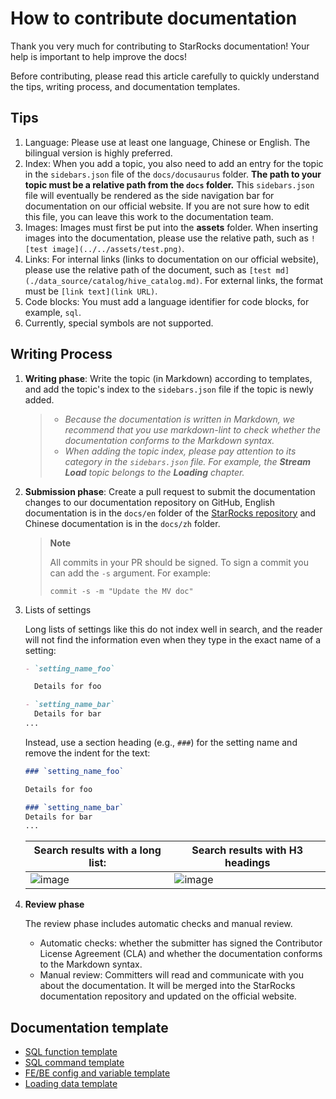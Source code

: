 # How to contribute documentation

Thank you very much for contributing to StarRocks documentation! Your help is important to help improve the docs!

Before contributing, please read this article carefully to quickly understand the tips, writing process, and documentation templates.

## Tips

1. Language: Please use at least one language, Chinese or English. The bilingual version is highly preferred.
2. Index: When you add a topic, you also need to add an entry for the topic in the `sidebars.json` file of the `docs/docusaurus` folder. **The path to your topic must be a relative path from the `docs` folder.** This `sidebars.json` file will eventually be rendered as the side navigation bar for documentation on our official website. If you are not sure how to edit this file, you can leave this work to the documentation team.
3. Images: Images must first be put into the **assets** folder. When inserting images into the documentation, please use the relative path, such as `![test image](../../assets/test.png)`.
4. Links: For internal links (links to documentation on our official website), please use the relative path of the document, such as `[test md](./data_source/catalog/hive_catalog.md)`. For external links,  the format must be `[link text](link URL)`.
5. Code blocks: You must add a language identifier for code blocks, for example, `sql`.
6. Currently, special symbols are not supported.

## Writing Process

1. **Writing phase**: Write the topic (in Markdown) according to templates, and add the topic's index to the `sidebars.json` file if the topic is newly added.

    > - *Because the documentation is written in Markdown, we recommend that you use markdown-lint to check whether the documentation conforms to the Markdown syntax.*
    > - *When adding the topic index, please pay attention to* *its category* *in the `sidebars.json` file. For example, the ***Stream Load*** topic belongs to the **Loading** chapter.*

2. **Submission phase**: Create a pull request to submit the documentation changes to our documentation repository on GitHub, English documentation is in the `docs/en` folder of the [StarRocks repository](https://github.com/StarRocks/starrocks) and Chinese documentation is in the `docs/zh` folder.

   > **Note**
   >
   > All commits in your PR should be signed. To sign a commit you can add the `-s` argument. For example:
   >
   > `commit -s -m "Update the MV doc"`

3. Lists of settings

   Long lists of settings like this do not index well in search, and the reader will not find the information even when they type in the exact name of a setting:

   ```markdown
   - `setting_name_foo`

     Details for foo

   - `setting_name_bar`
     Details for bar
   ...
   ```

   Instead, use a section heading (e.g., `###`) for the setting name and remove the indent for the text:

   ```markdown
   ### `setting_name_foo`

   Details for foo

   ### `setting_name_bar`
   Details for bar
   ...
   ```

   |Search results with a long list:|Search results with H3 headings|
   |--------------------------------|-------------------------------|
   |![image](https://github.com/StarRocks/starrocks/assets/25182304/681580e6-820a-4a5a-8d68-65852687a0df)|![image](https://github.com/StarRocks/starrocks/assets/25182304/8623e005-d6e1-4b73-9270-8bc86a2aa680)|

4. **Review phase**

    The review phase includes automatic checks and manual review.

    - Automatic checks: whether the submitter has signed the Contributor License Agreement (CLA) and whether the documentation conforms to the Markdown syntax.
    - Manual review: Committers will read and communicate with you about the documentation. It will be merged into the StarRocks documentation repository and updated on the official website.

## Documentation template

- [SQL function template](../docs/en/sql-reference/How_to_Write_Functions_Documentation.md)
- [SQL command template](../docs/en/sql-reference//SQL_command_template.md)
- [FE/BE config and variable template](../docs/en/sql-reference/template_for_config.md)
- [Loading data template](../docs/en/loading/Loading_data_template.md)
